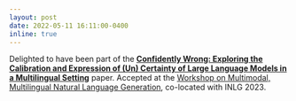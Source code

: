 ```yaml
---
layout: post
date: 2022-05-11 16:11:00-0400
inline: true
---
```

Delighted to have been part of the __[Confidently Wrong: Exploring the Calibration and Expression of (Un) Certainty of Large Language Models in a Multilingual Setting](https://aclanthology.org/2023.mmnlg-1.1/)__ paper. Accepted at the [Workshop on Multimodal, Multilingual Natural Language Generation](https://synalp.gitlabpages.inria.fr/mmnlg2023/), co-located with INLG 2023.